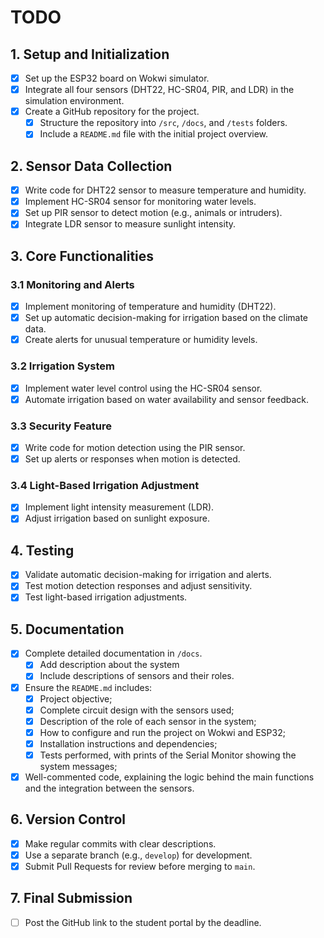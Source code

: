 # TODO

## 1. Setup and Initialization

- [x] Set up the ESP32 board on Wokwi simulator.
- [x] Integrate all four sensors (DHT22, HC-SR04, PIR, and LDR) in the simulation environment.
- [x] Create a GitHub repository for the project.
  - [x] Structure the repository into `/src`, `/docs`, and `/tests` folders.
  - [x] Include a `README.md` file with the initial project overview.

## 2. Sensor Data Collection
- [x] Write code for DHT22 sensor to measure temperature and humidity.
- [x] Implement HC-SR04 sensor for monitoring water levels.
- [x] Set up PIR sensor to detect motion (e.g., animals or intruders).
- [x] Integrate LDR sensor to measure sunlight intensity.

## 3. Core Functionalities

### 3.1 Monitoring and Alerts
- [x] Implement monitoring of temperature and humidity (DHT22).
- [x] Set up automatic decision-making for irrigation based on the climate data.
- [x] Create alerts for unusual temperature or humidity levels.

### 3.2 Irrigation System

- [x] Implement water level control using the HC-SR04 sensor.
- [x] Automate irrigation based on water availability and sensor feedback.

### 3.3 Security Feature

- [x] Write code for motion detection using the PIR sensor.
- [x] Set up alerts or responses when motion is detected.

### 3.4 Light-Based Irrigation Adjustment

- [x] Implement light intensity measurement (LDR).
- [x] Adjust irrigation based on sunlight exposure.

## 4. Testing

- [x] Validate automatic decision-making for irrigation and alerts.
- [x] Test motion detection responses and adjust sensitivity.
- [x] Test light-based irrigation adjustments.

## 5. Documentation

- [x] Complete detailed documentation in `/docs`.
  - [x] Add description about the system
  - [x] Include descriptions of sensors and their roles.
- [x] Ensure the `README.md` includes:
  - [x] Project objective;
  - [x] Complete circuit design with the sensors used;
  - [x] Description of the role of each sensor in the system;
  - [x] How to configure and run the project on Wokwi and ESP32;
  - [x] Installation instructions and dependencies;
  - [x] Tests performed, with prints of the Serial Monitor showing the system messages;
- [x] Well-commented code, explaining the logic behind the main functions and the integration between the sensors.

## 6. Version Control

- [x] Make regular commits with clear descriptions.
- [x] Use a separate branch (e.g., `develop`) for development.
- [x] Submit Pull Requests for review before merging to `main`.

## 7. Final Submission

- [ ] Post the GitHub link to the student portal by the deadline.
